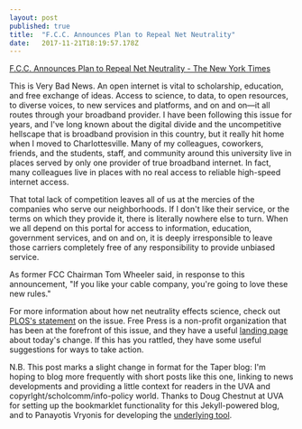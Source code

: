 ```yaml
---
layout: post 
published: true
title:  "F.C.C. Announces Plan to Repeal Net Neutrality" 
date:   2017-11-21T18:19:57.178Z 
---
```


[F.C.C. Announces Plan to Repeal Net Neutrality - The New York Times](https://www.nytimes.com/2017/11/21/technology/fcc-net-neutrality.html?smid=tw-share&_r=0)

This is Very Bad News. An open internet is vital to scholarship, education, and free exchange of ideas. Access to science, to data, to open resources, to diverse voices, to new services and platforms, and on and on—it all routes through your broadband provider. I have been following this issue for years, and I've long known about the digital divide and the uncompetitive hellscape that is broadband provision in this country, but it really hit home when I moved to Charlottesville. Many of my colleagues, coworkers, friends, and the students, staff, and community around this university live in places served by only one provider of true broadband internet. In fact, many colleagues live in places with no real access to reliable high-speed internet access. 

That total lack of competition leaves all of us at the mercies of the companies who serve our neighborhoods. If I don't like their service, or the terms on which they provide it, there is literally nowhere else to turn. When we all depend on this portal for access to information, education, government services, and on and on, it is deeply irresponsible to leave those carriers completely free of any responsibility to provide unbiased service.

As former FCC Chairman Tom Wheeler said, in response to this announcement, "If you like your cable company, you're going to love these new rules."

For more information about how net neutrality effects science, check out [PLOS's statement](http://blogs.plos.org/plos/2017/07/net-neutrality-global-access/) on the issue. Free Press is a non-profit organization that has been at the forefront of this issue, and they have a useful [landing page](https://www.freepress.net/blog/2017/11/21/fccs-plan-end-net-neutrality-what-you-need-know) about today's change. If this has you rattled, they have some useful suggestions for ways to take action.

N.B. This post marks a slight change in format for the Taper blog: I'm hoping to blog more frequently with short posts like this one, linking to news developments and providing a little context for readers in the UVA and copyrlght/scholcomm/info-policy world. Thanks to Doug Chestnut at UVA for setting up the bookmarklet functionality for this Jekyll-powered blog, and to Panayotis Vryonis for developing the [underlying tool](https://blog.vrypan.net/2015/05/29/post-to-github-jekyll-using-a-bookmarklet/).